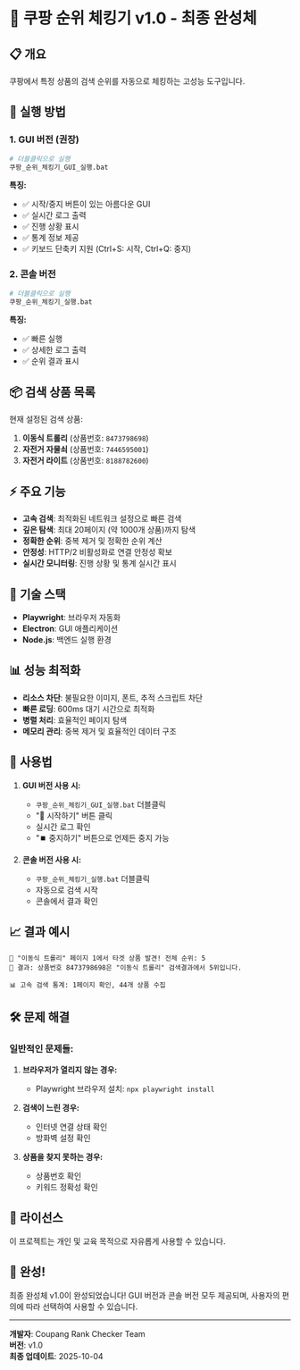# 🎯 쿠팡 순위 체킹기 v1.0 - 최종 완성체

## 📋 개요
쿠팡에서 특정 상품의 검색 순위를 자동으로 체킹하는 고성능 도구입니다.

## 🚀 실행 방법

### 1. GUI 버전 (권장)
```bash
# 더블클릭으로 실행
쿠팡_순위_체킹기_GUI_실행.bat
```

**특징:**
- ✅ 시작/중지 버튼이 있는 아름다운 GUI
- ✅ 실시간 로그 출력
- ✅ 진행 상황 표시
- ✅ 통계 정보 제공
- ✅ 키보드 단축키 지원 (Ctrl+S: 시작, Ctrl+Q: 중지)

### 2. 콘솔 버전
```bash
# 더블클릭으로 실행
쿠팡_순위_체킹기_실행.bat
```

**특징:**
- ✅ 빠른 실행
- ✅ 상세한 로그 출력
- ✅ 순위 결과 표시

## 📦 검색 상품 목록

현재 설정된 검색 상품:

1. **이동식 트롤리** (상품번호: `8473798698`)
2. **자전거 자물쇠** (상품번호: `7446595001`)
3. **자전거 라이트** (상품번호: `8188782600`)

## ⚡ 주요 기능

- **고속 검색**: 최적화된 네트워크 설정으로 빠른 검색
- **깊은 탐색**: 최대 20페이지 (약 1000개 상품)까지 탐색
- **정확한 순위**: 중복 제거 및 정확한 순위 계산
- **안정성**: HTTP/2 비활성화로 연결 안정성 확보
- **실시간 모니터링**: 진행 상황 및 통계 실시간 표시

## 🔧 기술 스택

- **Playwright**: 브라우저 자동화
- **Electron**: GUI 애플리케이션
- **Node.js**: 백엔드 실행 환경

## 📊 성능 최적화

- **리소스 차단**: 불필요한 이미지, 폰트, 추적 스크립트 차단
- **빠른 로딩**: 600ms 대기 시간으로 최적화
- **병렬 처리**: 효율적인 페이지 탐색
- **메모리 관리**: 중복 제거 및 효율적인 데이터 구조

## 🎯 사용법

1. **GUI 버전 사용 시:**
   - `쿠팡_순위_체킹기_GUI_실행.bat` 더블클릭
   - "🚀 시작하기" 버튼 클릭
   - 실시간 로그 확인
   - "⏹️ 중지하기" 버튼으로 언제든 중지 가능

2. **콘솔 버전 사용 시:**
   - `쿠팡_순위_체킹기_실행.bat` 더블클릭
   - 자동으로 검색 시작
   - 콘솔에서 결과 확인

## 📈 결과 예시

```
🎯 "이동식 트롤리" 페이지 1에서 타겟 상품 발견! 전체 순위: 5
🎉 결과: 상품번호 8473798698은 "이동식 트롤리" 검색결과에서 5위입니다.

📊 고속 검색 통계: 1페이지 확인, 44개 상품 수집
```

## 🛠️ 문제 해결

### 일반적인 문제들:

1. **브라우저가 열리지 않는 경우:**
   - Playwright 브라우저 설치: `npx playwright install`

2. **검색이 느린 경우:**
   - 인터넷 연결 상태 확인
   - 방화벽 설정 확인

3. **상품을 찾지 못하는 경우:**
   - 상품번호 확인
   - 키워드 정확성 확인

## 📝 라이선스

이 프로젝트는 개인 및 교육 목적으로 자유롭게 사용할 수 있습니다.

## 🎉 완성!

최종 완성체 v1.0이 완성되었습니다! 
GUI 버전과 콘솔 버전 모두 제공되며, 사용자의 편의에 따라 선택하여 사용할 수 있습니다.

---
**개발자**: Coupang Rank Checker Team  
**버전**: v1.0  
**최종 업데이트**: 2025-10-04